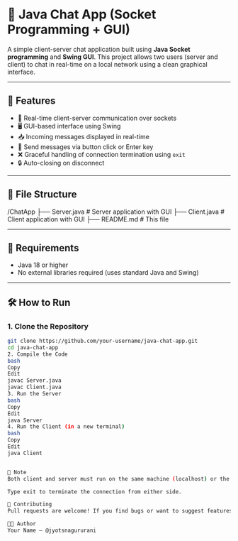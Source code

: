 # 💬 Java Chat App (Socket Programming + GUI)

A simple client-server chat application built using **Java Socket programming** and **Swing GUI**. This project allows two users (server and client) to chat in real-time on a local network using a clean graphical interface.

---

## 🚀 Features

- 📡 Real-time client-server communication over sockets  
- 🖥️ GUI-based interface using Swing  
- 📥 Incoming messages displayed in real-time  
- 📨 Send messages via button click or Enter key  
- ❌ Graceful handling of connection termination using `exit`  
- 🔒 Auto-closing on disconnect

---

## 📁 File Structure

/ChatApp
├── Server.java # Server application with GUI
├── Client.java # Client application with GUI
├── README.md # This file

---

## 🧰 Requirements

- Java 18 or higher  
- No external libraries required (uses standard Java and Swing)

---

## 🛠️ How to Run

### 1. Clone the Repository
```bash
git clone https://github.com/your-username/java-chat-app.git
cd java-chat-app
2. Compile the Code
bash
Copy
Edit
javac Server.java
javac Client.java
3. Run the Server
bash
Copy
Edit
java Server
4. Run the Client (in a new terminal)
bash
Copy
Edit
java Client


🔐 Note
Both client and server must run on the same machine (localhost) or the same LAN (modify IP in Client.java for remote connection).

Type exit to terminate the connection from either side.

🤝 Contributing
Pull requests are welcome! If you find bugs or want to suggest features, open an issue or PR.

👨‍💻 Author
Your Name – @jyotsnagururani
